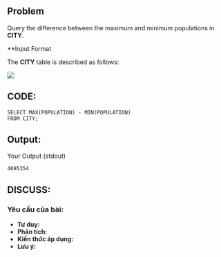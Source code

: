 ## Problem

Query the difference between the maximum and minimum populations in **CITY**.

**Input Format

The **CITY** table is described as follows: 

![](https://s3.amazonaws.com/hr-challenge-images/8137/1449729804-f21d187d0f-CITY.jpg)


## CODE:

    SELECT MAX(POPULATION) - MIN(POPULATION)
    FROM CITY;
    
## Output:
Your Output (stdout)

    4695354  

## DISCUSS:
### Yêu cầu của bài: 
- **Tư duy:** 
- **Phân tích:**
- **Kiến thức áp dụng:**
- **Lưu ý:**



